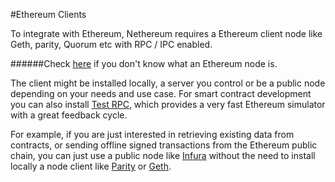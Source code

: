 #Ethereum Clients

To integrate with Ethereum, Nethereum requires a Ethereum client node like Geth, parity, Quorum etc with RPC / IPC enabled.

######Check [here](/docs/Ethereum-glossary-for-newbies/Ethereum-node.md) if you don't know what an Ethereum node is.

The client might be installed locally, a server you control or be a public node depending on your needs and use case. For smart contract development you can also install [Test RPC](/docs/ethereum-and-clients/test-rpc.md), which provides a very fast Ethereum simulator with a great feedback cycle.

For example, if you are just interested in retrieving existing data from contracts, or sending offline signed transactions from the Ethereum public chain, you can just use a public node like [Infura](https://infura.io/) without the need to install locally a node client like [Parity](/docs/ethereum-and-clients/parity.md) or [Geth](/docs/ethereum-and-clients/geth.md).